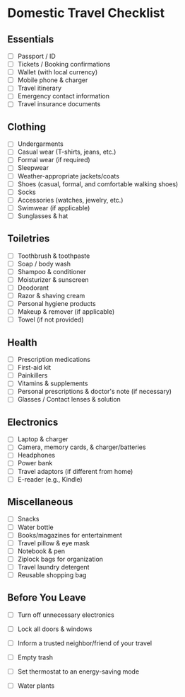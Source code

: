 # Domestic Travel Checklist

## Essentials

- [ ] Passport / ID
- [ ] Tickets / Booking confirmations
- [ ] Wallet (with local currency)
- [ ] Mobile phone & charger
- [ ] Travel itinerary
- [ ] Emergency contact information
- [ ] Travel insurance documents

## Clothing

- [ ] Undergarments
- [ ] Casual wear (T-shirts, jeans, etc.)
- [ ] Formal wear (if required)
- [ ] Sleepwear
- [ ] Weather-appropriate jackets/coats
- [ ] Shoes (casual, formal, and comfortable walking shoes)
- [ ] Socks
- [ ] Accessories (watches, jewelry, etc.)
- [ ] Swimwear (if applicable)
- [ ] Sunglasses & hat

## Toiletries

- [ ] Toothbrush & toothpaste
- [ ] Soap / body wash
- [ ] Shampoo & conditioner
- [ ] Moisturizer & sunscreen
- [ ] Deodorant
- [ ] Razor & shaving cream
- [ ] Personal hygiene products
- [ ] Makeup & remover (if applicable)
- [ ] Towel (if not provided)

## Health

- [ ] Prescription medications
- [ ] First-aid kit
- [ ] Painkillers
- [ ] Vitamins & supplements
- [ ] Personal prescriptions & doctor's note (if necessary)
- [ ] Glasses / Contact lenses & solution

## Electronics

- [ ] Laptop & charger
- [ ] Camera, memory cards, & charger/batteries
- [ ] Headphones
- [ ] Power bank
- [ ] Travel adaptors (if different from home)
- [ ] E-reader (e.g., Kindle)

## Miscellaneous

- [ ] Snacks
- [ ] Water bottle
- [ ] Books/magazines for entertainment
- [ ] Travel pillow & eye mask
- [ ] Notebook & pen
- [ ] Ziplock bags for organization
- [ ] Travel laundry detergent
- [ ] Reusable shopping bag

## Before You Leave

- [ ] Turn off unnecessary electronics
- [ ] Lock all doors & windows
- [ ] Inform a trusted neighbor/friend of your travel
- [ ] Empty trash
- [ ] Set thermostat to an energy-saving mode
- [ ] Water plants

